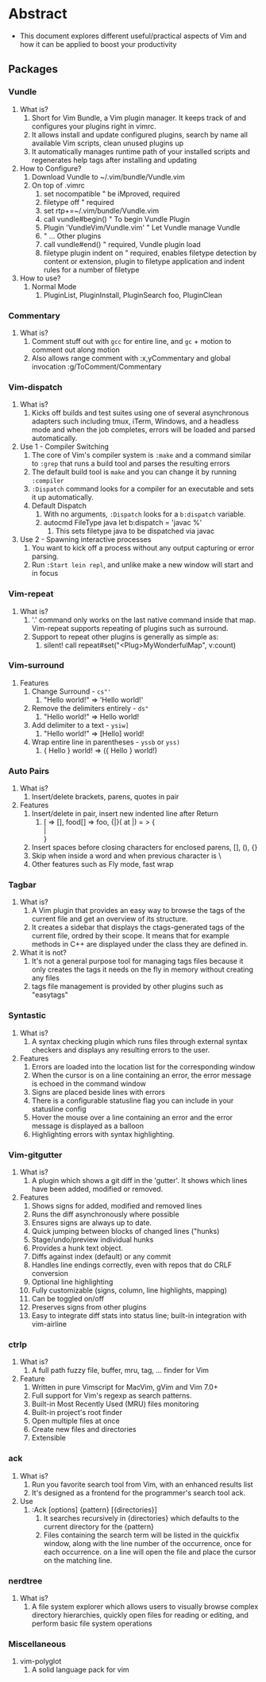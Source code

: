 # Abstract

- This document explores different useful/practical aspects of Vim and how it can be applied to boost your productivity

## Packages

### Vundle

1. What is?
   1. Short for Vim Bundle, a Vim plugin manager. It keeps track of and configures your plugins right in vimrc.
   2. It allows install and update configured plugins, search by name all available Vim scripts, clean unused plugins up
   3. It automatically manages runtime path of your installed scripts and regenerates help tags after installing and updating
2. How to Configure?
   1. Download Vundle to ~/.vim/bundle/Vundle.vim
   2. On top of .vimrc
      1. set nocompatible " be iMproved, required
      2. filetype off " required
      3. set rtp+=~/.vim/bundle/Vundle.vim
      4. call vundle#begin() " To begin Vundle Plugin
      5. Plugin 'VundleVim/Vundle.vim' " Let Vundle manage Vundle
      6. " ... Other plugins
      7. call vundle#end() " required, Vundle plugin load
      8. filetype plugin indent on " required, enables filetype detection by content or extension, plugin to filetype application and indent rules for a number of filetype
3. How to use?
   1. Normal Mode
      1. PluginList, PluginInstall, PluginSearch foo, PluginClean

### Commentary

1. What is?
   1. Comment stuff out with `gcc` for entire line, and `gc` + motion to comment out along motion
   2. Also allows range comment with :x,yCommentary and global invocation :g/ToComment/Commentary

### Vim-dispatch

1. What is?
   1. Kicks off builds and test suites using one of several asynchronous adapters such including tmux, iTerm, Windows, and a headless mode and when the job completes, errors will be loaded and parsed automatically.
2. Use 1 - Compiler Switching
   1. The core of Vim's compiler system is `:make` and a command similar to `:grep` that runs a build tool and parses the resulting errors
   2. The default build tool is `make` and you can change it by running `:compiler`
   3. `:Dispatch` command looks for a compiler for an executable and sets it up automatically.
   4. Default Dispatch
      1. With no arguments, `:Dispatch` looks for a `b:dispatch` variable.
      2. autocmd FileType java let b:dispatch = 'javac %'
         1. This sets filetype java to be dispatched via javac <filename>
3. Use 2 - Spawning interactive processes
   1. You want to kick off a process without any output capturing or error parsing.
   2. Run `:Start lein repl`, and unlike make a new window will start and in focus

### Vim-repeat

1. What is?
   1. '.' command only works on the last native command inside that map. Vim-repeat supports repeating of plugins such as surround.
   2. Support to repeat other plugins is generally as simple as:
      1. silent! call repeat#set("\<Plug>MyWonderfulMap", v:count)

### Vim-surround

1. Features
   1. Change Surround - `cs"'`
      1. "Hello world!" => 'Hello world!'
   2. Remove the delimiters entirely - `ds"`
      1. "Hello world!" => Hello world!
   3. Add delimiter to a text - `ysiw]`
      1. "Hello world!" => [Hello] world!
   4. Wrap entire line in parentheses - `yssb` or `yss)`
      1. { Hello } world! => ({ Hello } world!)

### Auto Pairs

1. What is?
   1. Insert/delete brackets, parens, quotes in pair
2. Features
   1. Insert/delete in pair, insert new indented line after Return
      1. [ => [], food[<BS>] => foo, {|}(<CR> at |) = > {<br> | <br>}
   2. Insert spaces before closing characters for enclosed parens, [], (), {}
   3. Skip when inside a word and when previous character is \
   4. Other features such as Fly mode, fast wrap

### Tagbar

1. What is?
   1. A Vim plugin that provides an easy way to browse the tags of the current file and get an overview of its structure.
   2. It creates a sidebar that displays the ctags-generated tags of the current file, ordred by their scope. It means that for example methods in C++ are displayed under the class they are defined in.
2. What it is not?
   1. It's not a general purpose tool for managing tags files because it only creates the tags it needs on the fly in memory without creating any files
   2. tags file management is provided by other plugins such as "easytags"

### Syntastic

1. What is?
   1. A syntax checking plugin which runs files through external syntax checkers and displays any resulting errors to the user.
2. Features
   1. Errors are loaded into the location list for the corresponding window
   2. When the cursor is on a line containing an error, the error message is echoed in the command window
   3. Signs are placed beside lines with errors
   4. There is a configurable statusline flag you can include in your statusline config
   5. Hover the mouse over a line containing an error and the error message is displayed as a balloon
   6. Highlighting errors with syntax highlighting.

### Vim-gitgutter

1. What is?
   1. A plugin which shows a git diff in the 'gutter'. It shows which lines have been added, modified or removed.
2. Features
   1. Shows signs for added, modified and removed lines
   2. Runs the diff asynchronously where possible
   3. Ensures signs are always up to date.
   4. Quick jumping between blocks of changed lines ("hunks)
   5. Stage/undo/preview individual hunks
   6. Provides a hunk text object.
   7. Diffs against index (default) or any commit
   8. Handles line endings correctly, even with repos that do CRLF conversion
   9. Optional line highlighting
   10. Fully customizable (signs, column, line highlights, mapping)
   11. Can be toggled on/off
   12. Preserves signs from other plugins
   13. Easy to integrate diff stats into status line; built-in integration with vim-airline

### ctrlp

1. What is?
   1. A full path fuzzy file, buffer, mru, tag, ... finder for Vim
2. Feature
   1. Written in pure Vimscript for MacVim, gVim and Vim 7.0+
   2. Full support for Vim's regexp as search patterns.
   3. Built-in Most Recently Used (MRU) files monitoring
   4. Built-in project's root finder
   5. Open multiple files at once
   6. Create new files and directories
   7. Extensible

### ack

1. What is?
   1. Run you favorite search tool from Vim, with an enhanced results list
   2. It's designed as a frontend for the programmer's search tool ack.
2. Use
   1. :Ack [options] {pattern} [{directories}]
      1. It searches recursively in {directories} which defaults to the current directory for the {pattern}
      2. Files containing the search term will be listed in the quickfix window, along with the line number of the occurrence, once for each occurrence. <Enter> on a line will open the file and place the cursor on the matching line.

### nerdtree

1. What is?
   1. A file system explorer which allows users to visually browse complex directory hierarchies, quickly open files for reading or editing, and perform basic file system operations

### Miscellaneous

1. vim-polyglot
   1. A solid language pack for vim
